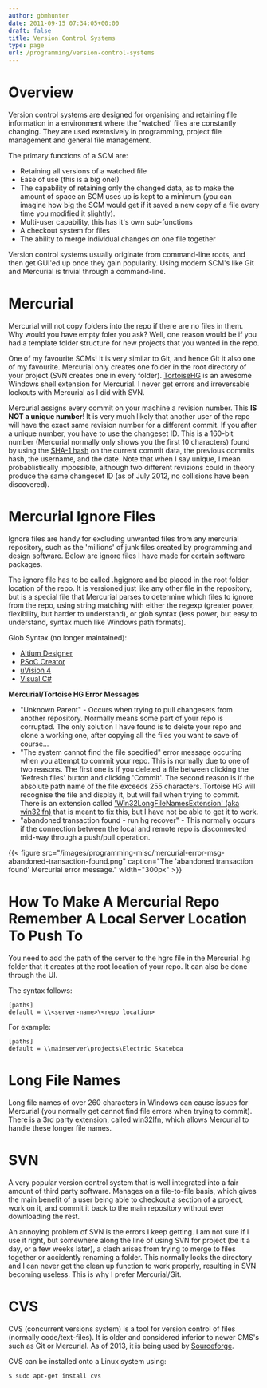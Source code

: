 ```yaml
---
author: gbmhunter
date: 2011-09-15 07:34:05+00:00
draft: false
title: Version Control Systems
type: page
url: /programming/version-control-systems
---
```


# Overview

Version control systems are designed for organising and retaining file information in a environment where the 'watched' files are constantly changing. They are used exetnsively in programming, project file management and general file management.

The primary functions of a SCM are:

* Retaining all versions of a watched file
* Ease of use (this is a big one!)
* The capability of retaining only the changed data, as to make the amount of space an SCM uses up is kept to a minimum (you can imagine how big the SCM would get if it saved a new copy of a file every time you modified it slightly).
* Multi-user capability, this has it's own sub-functions  
* A checkout system for files  
* The ability to merge individual changes on one file together

Version control systems usually originate from command-line roots, and then get GUI'ed up once they gain popularity. Using modern SCM's like Git and Mercurial is trivial through a command-line.

# Mercurial

Mercurial will not copy folders into the repo if there are no files in them. Why would you have empty foler you ask? Well, one reason would be if you had a template folder structure for new projects that you wanted in the repo.

One of my favourite SCMs! It is very similar to Git, and hence Git it also one of my favourite. Mercurial only creates one folder in the root directory of your project (SVN creates one in every folder). [TortoiseHG](http://tortoisehg.bitbucket.org/) is an awesome Windows shell extension for Mercurial. I never get errors and irreversable lockouts with Mercurial as I did with SVN.

Mercurial assigns every commit on your machine a revision number. This **IS NOT a unique number**! It is very much likely that another user of the repo will have the exact same revision number for a different commit. If you after a unique number, you have to use the changeset ID. This is a 160-bit number (Mercurial normally only shows you the first 10 characters) found by using the [SHA-1 hash](http://en.wikipedia.org/wiki/SHA-1) on the current commit data, the previous commits hash, the username, and the date. Note that when I say unique, I mean probablistically impossible, although two different revisions could in theory produce the same changeset ID (as of July 2012, no collisions have been discovered).

# Mercurial Ignore Files

Ignore files are handy for excluding unwanted files from any mercurial repository, such as the 'millions' of junk files created by programming and design software. Below are ignore files I have made for certain software packages.

The ignore file has to be called .hgignore and be placed in the root folder location of the repo. It is versioned just like any other file in the repository, but is a special file that Mercurial parses to determine which files to ignore from the repo, using string matching with either the regexp (greater power, flexibility, but harder to understand), or glob syntax (less power, but easy to understand, syntax much like Windows path formats).

Glob Syntax (no longer maintained):

* [Altium Designer](/programming/microcontrollers/general/version-control-systems/altium-version-control-with-mercurial)
* [PSoC Creator](/programming/microcontrollers/general/version-control-systems/mercurial-ignore-file-code-for-psoc-creator)
* [uVision 4](/programming/microcontrollers/general/version-control-systems/uvision-version-control-with-mercurial)
* [Visual C#](/programming/microcontrollers/general/version-control-systems/visual-studio-version-control-with-mercurial)

**Mercurial/Tortoise HG Error Messages**

* "Unknown Parent" - Occurs when trying to pull changesets from another repository. Normally means some part of your repo is corrupted. The only solution I have found is to delete your repo and clone a working one, after copying all the files you want to save of course...
* "The system cannot find the file specified" error message occuring when you attempt to commit your repo. This is normally due to one of two reasons. The first one is if you deleted a file between clicking the 'Refresh files' button and clicking 'Commit'. The second reason is if the absolute path name of the file exceeds 255 characters. Tortoise HG will recognise the file and display it, but will fail when trying to commit. There is an extension called ['Win32LongFileNamesExtension' (aka win32lfn)](https://www.mercurial-scm.org/wiki/Win32LongFileNamesExtension) that is meant to fix this, but I have not be able to get it to work.
* "abandoned transaction found - run hg recover" - This normally occurs if the connection between the local and remote repo is disconnected mid-way through a push/pull operation.  

{{< figure src="/images/programming-misc/mercurial-error-msg-abandoned-transaction-found.png" caption="The 'abandoned transaction found' Mercurial error message."  width="300px" >}}

# How To Make A Mercurial Repo Remember A Local Server Location To Push To

You need to add the path of the server to the hgrc file in the Mercurial .hg folder that it creates at the root location of your repo. It can also be done through the UI.

The syntax follows:

```    
[paths]
default = \\<server-name>\<repo location>
```

For example:

```    
[paths]
default = \\mainserver\projects\Electric Skateboa
```

# Long File Names

Long file names of over 260 characters in Windows can cause issues for Mercurial (you normally get cannot find file errors when trying to commit). There is a 3rd party extension, called [win32lfn](https://www.mercurial-scm.org/wiki/Win32LongFileNamesExtension), which allows Mercurial to handle these longer file names.

# SVN

A very popular version control system that is well integrated into a fair amount of third party software. Manages on a file-to-file basis, which gives the main benefit of a user being able to checkout a section of a project, work on it, and commit it back to the main repository without ever downloading the rest.

An annoying problem of SVN is the errors I keep getting. I am not sure if I use it right, but somewhere along the line of using  SVN for project (be it a day, or a few weeks later), a clash arises from trying to merge to files together or accidently renaming a folder. This normally locks the directory and I can never get the clean up function to work properly, resulting in SVN becoming useless. This is why I prefer Mercurial/Git.

# CVS

CVS (concurrent versions system) is a tool for version control of files (normally code/text-files). It is older and considered inferior to newer CMS's such as Git or Mercurial. As of 2013, it is being used by [Sourceforge](https://sourceforge.net/).

CVS can be installed onto a Linux system using:

```sh    
$ sudo apt-get install cvs
```